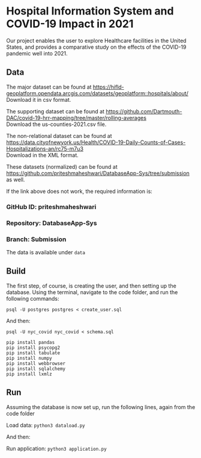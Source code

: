 # Hospital Information System and COVID-19 Impact in 2021

Our project enables the user to explore Healthcare facilities in the United States, and provides a comparative study on the effects of the COVID-19 pandemic well into 2021. 

## Data

The major dataset can be found at https://hifld-geoplatform.opendata.arcgis.com/datasets/geoplatform::hospitals/about/    
Download it in csv format.

The supporting dataset can be found at https://github.com/Dartmouth-DAC/covid-19-hrr-mapping/tree/master/rolling-averages   
Download the us-counties-2021.csv file. 

The non-relational dataset can be found at https://data.cityofnewyork.us/Health/COVID-19-Daily-Counts-of-Cases-Hospitalizations-an/rc75-m7u3   
Download in the XML format.

These datasets (normalized) can be found at https://github.com/priteshmaheshwari/DatabaseApp-Sys/tree/submission as well.

If the link above does not work, the required information is:

### GitHub ID: priteshmaheshwari     
### Repository: DatabaseApp-Sys     
### Branch: Submission     
The data is available under ``` data ```

## Build

The first step, of course, is creating the user, and then setting up the database. Using the terminal, navigate to the  code folder, and run the following commands:

```
psql -U postgres postgres < create_user.sql
```     
And then:     
```
psql -U nyc_covid nyc_covid < schema.sql
```     

```
pip install pandas     
pip install psycopg2     
pip install tabulate     
pip install numpy     
pip install webbrowser    
pip install sqlalchemy     
pip install lxmlz     

```

## Run

Assuming the database is now set up, run the following lines, again from the code folder       

Load data: `python3 dataload.py`

And then:     

Run application: `python3 application.py`